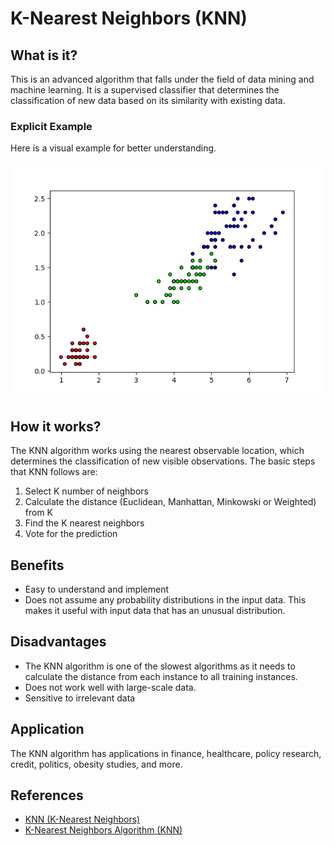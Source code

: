 # K-Nearest Neighbors (KNN)

## What is it?
This is an advanced algorithm that falls under the field of data mining and machine learning.
It is a supervised classifier that determines the classification of new data based on its
similarity with existing data.

### Explicit Example
Here is a visual example for better understanding.

![example for knn image](../images/example1.png)

## How it works?

The KNN algorithm works using the nearest observable location, which determines the classification of new visible observations. The basic steps that KNN follows are:

1. Select K number of neighbors
2. Calculate the distance (Euclidean, Manhattan, Minkowski or Weighted) from K
3. Find the K nearest neighbors
4. Vote for the prediction

## Benefits
    
- Easy to understand and implement
- Does not assume any probability distributions in the input data. This makes it useful with input data that has an unusual distribution.

## Disadvantages
    
- The KNN algorithm is one of the slowest algorithms as it needs to calculate the distance from each instance to all training instances.
- Does not work well with large-scale data.
- Sensitive to irrelevant data

## Application
    
The KNN algorithm has applications in finance, healthcare, policy research, credit, politics, obesity studies, and more.

## References
- [KNN (K-Nearest Neighbors)](https://medium.com/brasil-ai/knn-k-nearest-neighbors-1-e140c82e9c4e)
- [K-Nearest Neighbors Algorithm (KNN)](https://rodrigomodesto.medium.com/algoritmo-k-nearest-neighbors-knn-uma-abordagem-matem%C3%A1tica-46f59c5c2f99)